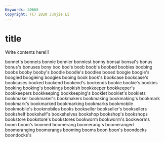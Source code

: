 ```yaml
---
Keywords: 30668
Copyright: (C) 2020 Junjie Li
---
```


# title

Write contents here!!!

bonnet's 
bonnets
bonnie 
bonnier 
bonniest 
bonny 
bonsai 
bonsai's 
bonus 
bonus's 
bonuses 
bony
boo 
boo's 
boob 
boob's 
boobed 
boobies 
boobing 
boobs 
booby 
booby's
boodle 
boodle's 
boodles 
booed 
boogie 
boogie's 
boogied 
boogieing 
boogies 
booing
book 
book's 
bookcase 
bookcase's 
bookcases 
booked 
bookend 
bookend's 
bookends 
bookie
bookie's 
bookies 
booking 
booking's 
bookings 
bookish 
bookkeeper 
bookkeeper's 
bookkeepers 
bookkeeping
bookkeeping's 
booklet 
booklet's 
booklets 
bookmaker 
bookmaker's 
bookmakers 
bookmaking 
bookmaking's 
bookmark
bookmark's 
bookmarked 
bookmarking 
bookmarks 
bookmobile 
bookmobile's 
bookmobiles 
books 
bookseller 
bookseller's
booksellers 
bookshelf 
bookshelf's 
bookshelves 
bookshop 
bookshop's 
bookshops 
bookstore 
bookstore's 
bookstores
bookworm 
bookworm's 
bookworms 
boom 
boom's 
boomed 
boomerang 
boomerang's 
boomeranged 
boomeranging
boomerangs 
booming 
booms 
boon 
boon's 
boondocks 
boondocks's 
